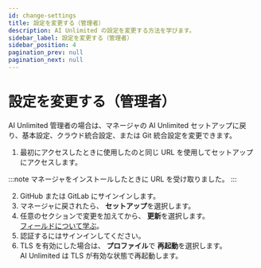 ```yaml
---
id: change-settings
title: 設定を変更する（管理者）
description: AI Unlimited の設定を変更する方法を学びます。
sidebar_label: 設定を変更する（管理者）
sidebar_position: 4
pagination_prev: null
pagination_next: null
---
```


# 設定を変更する（管理者）

AI Unlimited 管理者の場合は、マネージャの AI Unlimited セットアップに戻り、基本設定、クラウド統合設定、または Git 統合設定を変更できます。

1. 最初にアクセスしたときに使用したのと同じ URL を使用してセットアップにアクセスします。

:::note
マネージャをインストールしたときに URL を受け取りました。
:::

2. GitHub または GitLab にサインインします。
3. マネージャに戻されたら、 **セットアップ**を選択します。
3. 任意のセクションで変更を加えてから、 **更新**を選択します。<br/>
[フィールドについて学ぶ](../install-ai-unlimited/setup-ai-unlimited.md)。
4. 認証するにはサインインしてください。
6. TLS を有効にした場合は、 **プロファイル**で **再起動**を選択します。<br/>
  AI Unlimited は TLS が有効な状態で再起動します。

